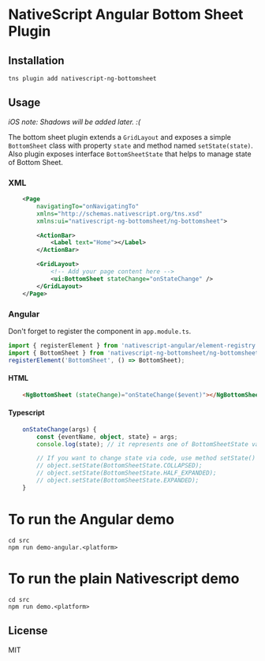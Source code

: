 # NativeScript Angular Bottom Sheet Plugin

## Installation

```
tns plugin add nativescript-ng-bottomsheet
```

## Usage 
_iOS note: Shadows will be added later. :(_

The bottom sheet plugin extends a `GridLayout` and exposes a simple `BottomSheet` class with property `state` and method named `setState(state)`. Also plugin exposes interface `BottomSheetState` that helps to manage state of Bottom Sheet.

### XML
``` xml
    <Page
        navigatingTo="onNavigatingTo"
        xmlns="http://schemas.nativescript.org/tns.xsd"
        xmlns:ui="nativescript-ng-bottomsheet/ng-bottomsheet">

        <ActionBar>
            <Label text="Home"></Label>
        </ActionBar>

        <GridLayout>
            <!-- Add your page content here -->
            <ui:BottomSheet stateChange="onStateChange" />
        </GridLayout>
    </Page>
```


### Angular

Don't forget to register the component in `app.module.ts`.

``` typescript
import { registerElement } from 'nativescript-angular/element-registry';
import { BottomSheet } from 'nativescript-ng-bottomsheet/ng-bottomsheet';
registerElement('BottomSheet', () => BottomSheet);
```

#### HTML 

``` html
    <NgBottomSheet (stateChange)="onStateChange($event)"></NgBottomSheet>
```
#### Typescript

``` typescript
    onStateChange(args) {
        const {eventName, object, state} = args;
        console.log(state); // it represents one of BottomSheetState values

        // If you want to change state via code, use method setState()
        // object.setState(BottomSheetState.COLLAPSED);
        // object.setState(BottomSheetState.HALF_EXPANDED);
        // object.setState(BottomSheetState.EXPANDED);
    }
```

# To run the Angular demo

```
cd src
npm run demo-angular.<platform>
```

# To run the plain Nativescript demo

```
cd src
npm run demo.<platform>
```

## License

MIT